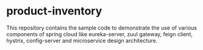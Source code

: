# product-inventory
This repository contains the sample code to demonstrate the use of various components of spring cloud like
eureka-server, zuul gateway, feign client, hystrix, config-server and microservice design architecture.
